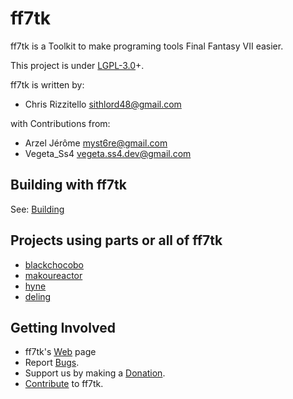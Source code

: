 # ff7tk

ff7tk is a Toolkit to make programing tools Final Fantasy VII easier.

This project is under [LGPL-3.0]+.

ff7tk is written by:

 - Chris Rizzitello <sithlord48@gmail.com>

 with Contributions from: 
 - Arzel Jérôme <myst6re@gmail.com>
 - Vegeta_Ss4 <vegeta.ss4.dev@gmail.com>


## Building with ff7tk
See: [Building]
## Projects using parts or all of ff7tk
 - [blackchocobo]
 - [makoureactor]
 - [hyne]
 - [deling]
 
## Getting Involved
 - ff7tk's [Web] page
 - Report [Bugs].
 - Support us by making a [Donation].
 - [Contribute] to ff7tk.

[Bugs]:https://github.com/sithlord48/ff7tk/issues
[Web]:https://github.com/sithlord48/ff7tk
[LGPL-3.0]:https://www.gnu.org/licenses/lgpl.html
[Building]:build.md
[Contribute]:contrib.md
[Donation]:http://sourceforge.net/p/blackchocobo/donate/
[blackchocobo]:https://github.com/sithlord48/blackchocobo
[makoureactor]:https://github.com/myst6re/makoureactor
[hyne]:https://github.com/myst6re/hyne
[deling]:https://github.com/myst6re/deling
